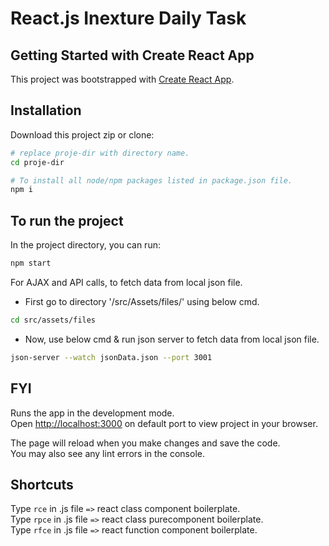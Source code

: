 # React.js Inexture Daily Task

## Getting Started with Create React App

This project was bootstrapped with [Create React App](https://github.com/facebook/create-react-app).

## Installation

Download this project zip or clone:

```bash
# replace proje-dir with directory name.
cd proje-dir

# To install all node/npm packages listed in package.json file.
npm i 
```

## To run the project

In the project directory, you can run:

```bash
npm start
```

For AJAX and API calls, to fetch data from local json file.

- First go to directory '/src/Assets/files/' using below cmd.

```bash
cd src/assets/files
```

- Now, use below cmd & run json server to fetch data from local json file.

```bash
json-server --watch jsonData.json --port 3001
```

## FYI

Runs the app in the development mode.\
Open [http://localhost:3000](http://localhost:3000) on default port to view project in your browser.

The page will reload when you make changes and save the code.\
You may also see any lint errors in the console.

## Shortcuts

Type `rce` in .js file `=>` react class component boilerplate.\
Type `rpce` in .js file `=>` react class purecomponent boilerplate.\
Type `rfce` in .js file `=>` react function component boilerplate.
